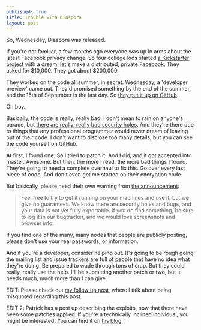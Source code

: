 ```yaml
---
published: true
title: Trouble with Diaspora
layout: post
---
```


So, Wednesday, Diaspora was released.

If you're not familiar, a few months ago everyone was up in arms about the
latest Facebook privacy change. So four college kids started [a Kickstarter
project][1] with a dream: let's make a distributed, private Facebook. They
asked for $10,000. They got about $200,000.

They worked on the code all summer, in secret. Wednesday, a 'developer
preview' came out. They'd promised something by the end of the summer, and the
15th of September is the last day. So [they put it up on GitHub][2].

Oh boy.

Basically, the code is really, really bad. I don't mean to rain on anyone's
parade, but [there are really, really bad security holes][3]. And they're
there due to things that any professional programmer would never dream of
leaving out of their code. I don't want to disclose too many details, but you
can see the code yourself on GitHub.

At first, I found one. So I tried to patch it. And I did, and it got accepted
into master. Awesome. But then, the more I read, the more bad things I found.
They're going to need a complete overhaul to fix this. Go over every last
piece of code. And don't even get me started on their encryption code.

But basically, please heed their own warning from [the announcement][4]:

> Feel free to try to get it running on your machines and use it, but we give
no guarantees. We know there are security holes and bugs, and your data is not
yet fully exportable. If you do find something, be sure to log it in our
bugtracker, and we would love screenshots and browser info.

If you find one of the many, many nodes that people are publicly posting,
please don't use your real passwords, or information.

And if you're a developer, consider helping out. It's going to be rough going:
the mailing list and issue trackers are full of people that have no idea what
they're doing. Be prepared to wade through tons of crap. But they could
really, really use the help. I'll be submitting another patch or two, but it
needs much, much more than I can give.

EDIT: Please check out [my follow up post][5], where I talk about being
misquoted regarding this post.

EDIT 2: Patrick has a post up describing the exploits, now that there have
been some patches applied. If you're a technically inclined individual, you
might be interested. You can find it on [his blog][6].

   [1]: http://www.kickstarter.com/projects/196017994/diaspora-the-personally-controlled-do-it-all-distr
   [2]: http://github.com/diaspora/diaspora
   [3]: http://www.theregister.co.uk/2010/09/16/diaspora_pre_alpha_landmines/
   [4]: http://www.joindiaspora.com/2010/09/15/developer-release.html
   [5]: http://blog.steveklabnik.com/this-is-why-new-media-hates-old-media
   [6]: http://www.kalzumeus.com/2010/09/22/security-lessons-learned-from-the-diaspora-launch/

